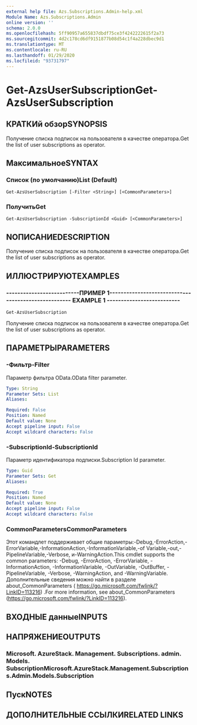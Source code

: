 ```yaml
---
external help file: Azs.Subscriptions.Admin-help.xml
Module Name: Azs.Subscriptions.Admin
online version: ''
schema: 2.0.0
ms.openlocfilehash: 5ff90957a655837dbdf75ce3f4242222615f2a73
ms.sourcegitcommit: 4d2c178cd6df9151877b08d54c1f4a228dbec9d1
ms.translationtype: MT
ms.contentlocale: ru-RU
ms.lasthandoff: 01/29/2020
ms.locfileid: "93731797"
---
```

# <span data-ttu-id="23c57-101">Get-AzsUserSubscription</span><span class="sxs-lookup"><span data-stu-id="23c57-101">Get-AzsUserSubscription</span></span>

## <span data-ttu-id="23c57-102">КРАТКИй обзор</span><span class="sxs-lookup"><span data-stu-id="23c57-102">SYNOPSIS</span></span>
<span data-ttu-id="23c57-103">Получение списка подписок на пользователя в качестве оператора.</span><span class="sxs-lookup"><span data-stu-id="23c57-103">Get the list of user subscriptions as operator.</span></span>

## <span data-ttu-id="23c57-104">Максимальное</span><span class="sxs-lookup"><span data-stu-id="23c57-104">SYNTAX</span></span>

### <span data-ttu-id="23c57-105">Список (по умолчанию)</span><span class="sxs-lookup"><span data-stu-id="23c57-105">List (Default)</span></span>
```
Get-AzsUserSubscription [-Filter <String>] [<CommonParameters>]
```

### <span data-ttu-id="23c57-106">Получить</span><span class="sxs-lookup"><span data-stu-id="23c57-106">Get</span></span>
```
Get-AzsUserSubscription -SubscriptionId <Guid> [<CommonParameters>]
```

## <span data-ttu-id="23c57-107">NОПИСАНИЕ</span><span class="sxs-lookup"><span data-stu-id="23c57-107">DESCRIPTION</span></span>
<span data-ttu-id="23c57-108">Получение списка подписок на пользователя в качестве оператора.</span><span class="sxs-lookup"><span data-stu-id="23c57-108">Get the list of user subscriptions as operator.</span></span>

## <span data-ttu-id="23c57-109">ИЛЛЮСТРИРУЮТ</span><span class="sxs-lookup"><span data-stu-id="23c57-109">EXAMPLES</span></span>

### <span data-ttu-id="23c57-110">--------------------------ПРИМЕР 1--------------------------</span><span class="sxs-lookup"><span data-stu-id="23c57-110">-------------------------- EXAMPLE 1 --------------------------</span></span>
```
Get-AzsUserSubscription
```

<span data-ttu-id="23c57-111">Получение списка подписок на пользователя в качестве оператора.</span><span class="sxs-lookup"><span data-stu-id="23c57-111">Get the list of user subscriptions as operator.</span></span>

## <span data-ttu-id="23c57-112">ПАРАМЕТРЫ</span><span class="sxs-lookup"><span data-stu-id="23c57-112">PARAMETERS</span></span>

### <span data-ttu-id="23c57-113">-Фильтр</span><span class="sxs-lookup"><span data-stu-id="23c57-113">-Filter</span></span>
<span data-ttu-id="23c57-114">Параметр фильтра OData.</span><span class="sxs-lookup"><span data-stu-id="23c57-114">OData filter parameter.</span></span>

```yaml
Type: String
Parameter Sets: List
Aliases:

Required: False
Position: Named
Default value: None
Accept pipeline input: False
Accept wildcard characters: False
```

### <span data-ttu-id="23c57-115">-SubscriptionId</span><span class="sxs-lookup"><span data-stu-id="23c57-115">-SubscriptionId</span></span>
<span data-ttu-id="23c57-116">Параметр идентификатора подписки.</span><span class="sxs-lookup"><span data-stu-id="23c57-116">Subscription Id parameter.</span></span>

```yaml
Type: Guid
Parameter Sets: Get
Aliases:

Required: True
Position: Named
Default value: None
Accept pipeline input: False
Accept wildcard characters: False
```

### <span data-ttu-id="23c57-117">CommonParameters</span><span class="sxs-lookup"><span data-stu-id="23c57-117">CommonParameters</span></span>
<span data-ttu-id="23c57-118">Этот командлет поддерживает общие параметры:-Debug,-ErrorAction,-ErrorVariable,-InformationAction,-InformationVariable,-of Variable,-out,-PipelineVariable,-Verbose, и-WarningAction.</span><span class="sxs-lookup"><span data-stu-id="23c57-118">This cmdlet supports the common parameters: -Debug, -ErrorAction, -ErrorVariable, -InformationAction, -InformationVariable, -OutVariable, -OutBuffer, -PipelineVariable, -Verbose, -WarningAction, and -WarningVariable.</span></span> <span data-ttu-id="23c57-119">Дополнительные сведения можно найти в разделе about_CommonParameters ( https://go.microsoft.com/fwlink/?LinkID=113216) .</span><span class="sxs-lookup"><span data-stu-id="23c57-119">For more information, see about_CommonParameters (https://go.microsoft.com/fwlink/?LinkID=113216).</span></span>

## <span data-ttu-id="23c57-120">ВХОДНЫЕ данные</span><span class="sxs-lookup"><span data-stu-id="23c57-120">INPUTS</span></span>

## <span data-ttu-id="23c57-121">НАПРЯЖЕНИЕ</span><span class="sxs-lookup"><span data-stu-id="23c57-121">OUTPUTS</span></span>

### <span data-ttu-id="23c57-122">Microsoft. AzureStack. Management. Subscriptions. admin. Models. Subscription</span><span class="sxs-lookup"><span data-stu-id="23c57-122">Microsoft.AzureStack.Management.Subscriptions.Admin.Models.Subscription</span></span>

## <span data-ttu-id="23c57-123">Пуск</span><span class="sxs-lookup"><span data-stu-id="23c57-123">NOTES</span></span>

## <span data-ttu-id="23c57-124">ДОПОЛНИТЕЛЬНЫЕ ССЫЛКИ</span><span class="sxs-lookup"><span data-stu-id="23c57-124">RELATED LINKS</span></span>

